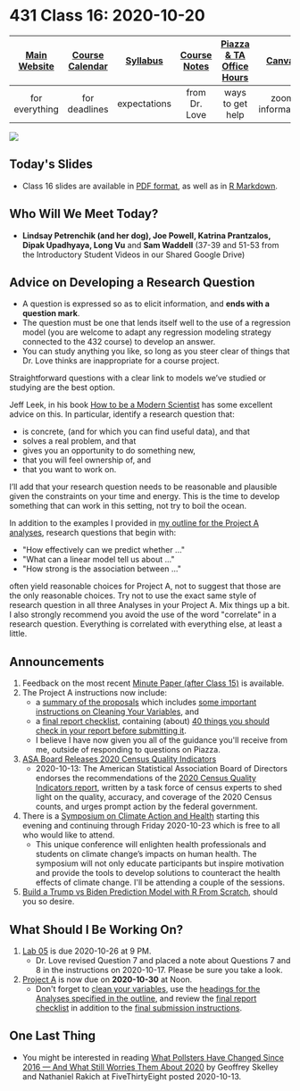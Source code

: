 # 431 Class 16: 2020-10-20

[Main Website](https://thomaselove.github.io/431/) | [Course Calendar](https://thomaselove.github.io/431/calendar.html) | [Syllabus](https://thomaselove.github.io/431-2020-syllabus/) | [Course Notes](https://thomaselove.github.io/431-notes/) | [Piazza & TA Office Hours](https://thomaselove.github.io/431/contact.html) | [Canvas](https://canvas.case.edu) | [Data and Code](https://thomaselove.github.io/431/data_index.html)
:-----------: | :--------------: | :----------: | :---------: | :-------------: | :-----------: | :------------:
for everything | for deadlines | expectations | from Dr. Love | ways to get help | zoom information | for downloads

![](https://github.com/THOMASELOVE/431-2020/blob/master/classes/class16/images/rq.png)

## Today's Slides

- Class 16 slides are available in [PDF format](https://github.com/THOMASELOVE/431-2020/blob/master/classes/class16/431_class-16-slides_2020.pdf), as well as in [R Markdown](https://github.com/THOMASELOVE/431-2020/blob/master/classes/class16/431_class-16-slides_2020.Rmd).

## Who Will We Meet Today?

- **Lindsay Petrenchik (and her dog), Joe Powell, Katrina Prantzalos, Dipak Upadhyaya, Long Vu** and **Sam Waddell** (37-39 and 51-53 from the Introductory Student Videos in our Shared Google Drive)

## Advice on Developing a Research Question

- A question is expressed so as to elicit information, and **ends with a question mark**. 
- The question must be one that lends itself well to the use of a regression model (you are welcome to adapt any regression modeling strategy connected to the 432 course) to develop an answer.
- You can study anything you like, so long as you steer clear of things that Dr. Love thinks are inappropriate for a course project.

Straightforward questions with a clear link to models we’ve studied or studying are the best option.

Jeff Leek, in his book [How to be a Modern Scientist](https://leanpub.com/modernscientist) has some excellent advice on this. In particular, identify a research question that:

- is concrete, (and for which you can find useful data), and that
- solves a real problem, and that
- gives you an opportunity to do something new,
- that you will feel ownership of, and
- that you want to work on.

I’ll add that your research question needs to be reasonable and plausible given the constraints on your time and energy. This is the time to develop something that can work in this setting, not try to boil the ocean. 

In addition to the examples I provided in [my outline for the Project A analyses](https://thomaselove.github.io/431-2020-projectA/examples.html), research questions that begin with:

- "How effectively can we predict whether ..."
- "What can a linear model tell us about ..."
- "How strong is the association between ..."

often yield reasonable choices for Project A, not to suggest that those are the only reasonable choices. Try not to use the exact same style of research question in all three Analyses in your Project A. Mix things up a bit. I also strongly recommend you avoid the use of the word "correlate" in a research question. Everything is correlated with everything else, at least a little.

## Announcements

1. Feedback on the most recent [Minute Paper (after Class 15)](https://github.com/THOMASELOVE/431-2020/blob/master/minutepapers/README.md) is available.
2. The Project A instructions now include:
    - a [summary of the proposals](https://thomaselove.github.io/431-2020-projectA/prop_summary.html) which includes [some important instructions on Cleaning Your Variables](https://thomaselove.github.io/431-2020-projectA/prop_summary.html), and 
    - a [final report checklist](https://thomaselove.github.io/431-2020-projectA/check_final.html), containing (about) [40 things you should check in your report before submitting it](https://thomaselove.github.io/431-2020-projectA/check_final.html). 
    - I believe I have now given you all of the guidance you'll receive from me, outside of responding to questions on Piazza. 
3. [ASA Board Releases 2020 Census Quality Indicators](https://www.amstat.org/ASA/News/ASA-Board-Releases-2020-Census-Quality-Indicators.aspx)
    - 2020-10-13: The American Statistical Association Board of Directors endorses the recommendations of the [2020 Census Quality Indicators report](https://www.amstat.org/asa/files/pdfs/POL-2020CensusQualityIndicators.pdf), written by a task force of census experts to shed light on the quality, accuracy, and coverage of the 2020 Census counts, and urges prompt action by the federal government.
4. There is a [Symposium on Climate Action and Health](https://theoec.salsalabs.org/occaclimateandhealther2020/index.html) starting this evening and continuing through Friday 2020-10-23 which is free to all who would like to attend.
    - This unique conference will enlighten health professionals and students on climate change’s impacts on human health. The symposium will not only educate participants but inspire motivation and provide the tools to develop solutions to counteract the health effects of climate change. I'll be attending a couple of the sessions.
5. [Build a Trump vs Biden Prediction Model with R From Scratch](https://medium.com/swlh/build-a-trump-vs-biden-prediction-model-with-r-from-scratch-fa66aee9f5c2), should you so desire.

## What Should I Be Working On?

1. [Lab 05](https://github.com/THOMASELOVE/431-2020/blob/master/labs/lab05/lab05.md) is due 2020-10-26 at 9 PM.
    - Dr. Love revised Question 7 and placed a note about Questions 7 and 8 in the instructions on 2020-10-17. Please be sure you take a look.
2. [Project A](https://thomaselove.github.io/431-2020-projectA/) is now due on **2020-10-30** at Noon.
    - Don't forget to [clean your variables](https://thomaselove.github.io/431-2020-projectA/prop_summary.html), use the [headings for the Analyses specified in the outline](https://thomaselove.github.io/431-2020-projectA/examples.html), and review the [final report checklist](https://thomaselove.github.io/431-2020-projectA/check_final.html) in addition to the [final submission instructions](https://thomaselove.github.io/431-2020-projectA/final.html).

## One Last Thing

- You might be interested in reading [What Pollsters Have Changed Since 2016 — And What Still Worries Them About 2020](https://fivethirtyeight.com/features/what-pollsters-have-changed-since-2016-and-what-still-worries-them-about-2020/) by Geoffrey Skelley and Nathaniel Rakich at FiveThirtyEight posted 2020-10-13.
